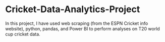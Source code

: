 # Cricket-Data-Analytics-Project
In this project, I have used web scraping (from the ESPN Cricket info website), python, pandas, and Power BI to perform analyses on T20 world cup cricket data.
